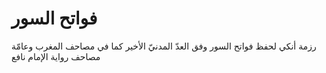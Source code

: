 # فواتح السور
رزمة أنكي لحفظ فواتح السور وفق العدّ المدنيّ الأخير كما في مصاحف المغرب وعامّة مصاحف رواية الإمام نافع
